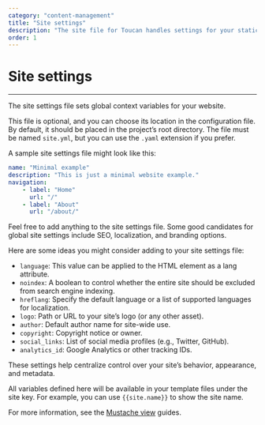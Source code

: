```yaml
---
category: "content-management"
title: "Site settings"
description: "The site file for Toucan handles settings for your static site and is stored in a YAML file"
order: 1
---
```


# Site settings
---

The site settings file sets global context variables for your website.

This file is optional, and you can choose its location in the configuration file. By default, it should be placed in the project’s root directory. The file must be named `site.yml`, but you can use the `.yaml` extension if you prefer.

A sample site settings file might look like this:

```yaml
name: "Minimal example"
description: "This is just a minimal website example."
navigation:
    - label: "Home"
      url: "/"
    - label: "About"
      url: "/about/"
```

Feel free to add anything to the site settings file. Some good candidates for global site settings include SEO, localization, and branding options.

Here are some ideas you might consider adding to your site settings file:
- `language`: This value can be applied to the HTML element as a lang attribute.
- `noindex`: A boolean to control whether the entire site should be excluded from search engine indexing.
- `hreflang`: Specify the default language or a list of supported languages for localization.
- `logo`: Path or URL to your site’s logo (or any other asset).
- `author`: Default author name for site-wide use.
- `copyright`: Copyright notice or owner.
- `social_links`: List of social media profiles (e.g., Twitter, GitHub).
- `analytics_id`: Google Analytics or other tracking IDs.
 
These settings help centralize control over your site’s behavior, appearance, and metadata.

All variables defined here will be available in your template files under the site key. For example, you can use `{{site.name}}` to show the site name.

For more information, see the [Mustache view](/docs/templates/views/) guides.
